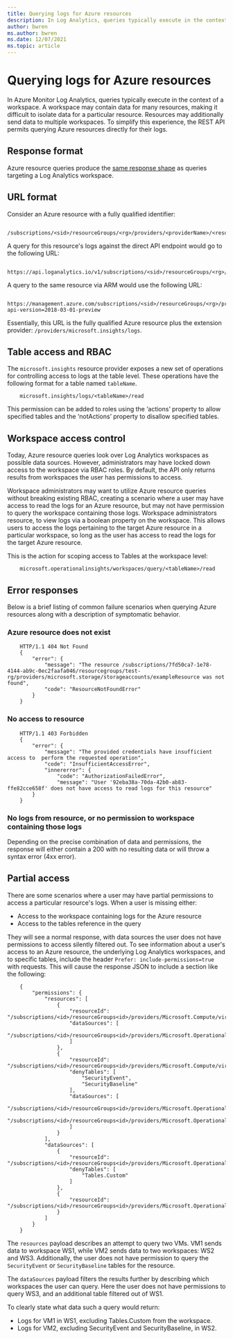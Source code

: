 ```yaml
---
title: Querying logs for Azure resources
description: In Log Analytics, queries typically execute in the context of a workspace. A workspace may contain data for many resources, making it difficult to isolate data for a particular resource.
author: bwren
ms.author: bwren
ms.date: 12/07/2021
ms.topic: article
---
```

# Querying logs for Azure resources

In Azure Monitor Log Analytics, queries typically execute in the context of a workspace. A workspace may contain data for many resources, making it difficult to isolate data for a particular resource. Resources may additionally send data to multiple workspaces. To simplify this experience, the REST API permits querying Azure resources directly for their logs.

## Response format

Azure resource queries produce the [same response shape](response-format.md) as queries targeting a Log Analytics workspace.

## URL format

Consider an Azure resource with a fully qualified identifier:

```
    /subscriptions/<sid>/resourceGroups/<rg>/providers/<providerName>/<resourceType>/<resourceName>
```

A query for this resource's logs against the direct API endpoint would go to the following URL:

```
    https://api.loganalytics.io/v1/subscriptions/<sid>/resourceGroups/<rg>/providers/<providerName>/<resourceType>/<resourceName>/query
```

A query to the same resource via ARM would use the following URL:

```
    https://management.azure.com/subscriptions/<sid>/resourceGroups/<rg>/providers/<providerName>/<resourceType>/<resourceName>/providers/microsoft.insights/logs?api-version=2018-03-01-preview
```

Essentially, this URL is the fully qualified Azure resource plus the extension provider: `/providers/microsoft.insights/logs`.

## Table access and RBAC

The `microsoft.insights` resource provider exposes a new set of operations for controlling access to logs at the table level. These operations have the following format for a table named `tableName`.

```
    microsoft.insights/logs/<tableName>/read 
```

This permission can be added to roles using the ‘actions’ property to allow specified tables and the ‘notActions’ property to disallow specified tables.

## Workspace access control

Today, Azure resource queries look over Log Analytics workspaces as possible data sources. However, administrators may have locked down access to the workspace via RBAC roles. By default, the API only returns results from workspaces the user has permissions to access.

Workspace administrators may want to utilize Azure resource queries without breaking existing RBAC, creating a scenario where a user may have access to read the logs for an Azure resource, but may not have permission to query the workspace containing those logs. Workspace administrators resource, to view logs via a boolean property on the workspace. This allows users to access the logs pertaining to the target Azure resource in a particular workspace, so long as the user has access to read the logs for the target Azure resource. 

This is the action for scoping access to Tables at the workspace level:

```
    microsoft.operationalinsights/workspaces/query/<tableName>/read 
```

## Error responses

Below is a brief listing of common failure scenarios when querying Azure resources along with a description of symptomatic behavior.

### Azure resource does not exist

```
    HTTP/1.1 404 Not Found 
    { 
        "error": { 
            "message": "The resource /subscriptions/7fd50ca7-1e78-4144-ab9c-0ec2faafa046/resourcegroups/test-rg/providers/microsoft.storage/storageaccounts/exampleResource was not found", 
            "code": "ResourceNotFoundError" 
        }
    }
```
### No access to resource

```
    HTTP/1.1 403 Forbidden 
    { 
        "error": { 
            "message": "The provided credentials have insufficient access to  perform the requested operation", 
            "code": "InsufficientAccessError", 
            "innererror": { 
                "code": "AuthorizationFailedError",
                "message": "User '92eba38a-70da-42b0-ab83-ffe82cce658f' does not have access to read logs for this resource" 
        } 
    }
```

### No logs from resource, or no permission to workspace containing those logs

Depending on the precise combination of data and permissions, the response will either contain a 200 with no resulting data or will throw a syntax error (4xx error).

## Partial access

There are some scenarios where a user may have partial permissions to access a particular resource's logs. When a user is missing either:

  - Access to the workspace containing logs for the Azure resource
  - Access to the tables reference in the query

They will see a normal response, with data sources the user does not have permissions to access silently filtered out. To see information about a user's access to an Azure resource, the underlying Log Analytics workspaces, and to specific tables, include the header `Prefer: include-permissions=true` with requests. This will cause the response JSON to include a section like the following:

```
    { 
        "permissions": { 
            "resources": [ 
                { 
                    "resourceId": "/subscriptions/<id>/resourceGroups<id>/providers/Microsoft.Compute/virtualMachines/VM1", 
                    "dataSources": [ 
                        "/subscriptions/<id>/resourceGroups<id>/providers/Microsoft.OperationalInsights/workspaces/WS1" 
                    ] 
                }, 
                { 
                    "resourceId": "/subscriptions/<id>/resourceGroups<id>/providers/Microsoft.Compute/virtualMachines/VM2", 
                    "denyTables": [ 
                        "SecurityEvent", 
                        "SecurityBaseline" 
                    ], 
                    "dataSources": [ 
                        "/subscriptions/<id>/resourceGroups<id>/providers/Microsoft.OperationalInsights/workspaces/WS2",
                        "/subscriptions/<id>/resourceGroups<id>/providers/Microsoft.OperationalInsights/workspaces/WS3" 
                    ] 
                } 
            ], 
            "dataSources": [ 
                { 
                    "resourceId": "/subscriptions/<id>/resourceGroups<id>/providers/Microsoft.OperationalInsights/workspaces/WS1", 
                    "denyTables": [ 
                        "Tables.Custom" 
                    ] 
                }, 
                { 
                    "resourceId": "/subscriptions/<id>/resourceGroups<id>/providers/Microsoft.OperationalInsights/workspaces/WS2" 
                } 
            ] 
        } 
    } 
```

The `resources` payload describes an attempt to query two VMs. VM1 sends data to workspace WS1, while VM2 sends data to two workspaces: WS2 and WS3. Additionally, the user does not have permission to query the `SecurityEvent` or `SecurityBaseline` tables for the resource.

The `dataSources` payload filters the results further by describing which workspaces the user can query. Here the user does not have permissions to query WS3, and an additional table filtered out of WS1.

To clearly state what data such a query would return:

  - Logs for VM1 in WS1, excluding Tables.Custom from the workspace.
  - Logs for VM2, excluding SecurityEvent and SecurityBaseline, in WS2.